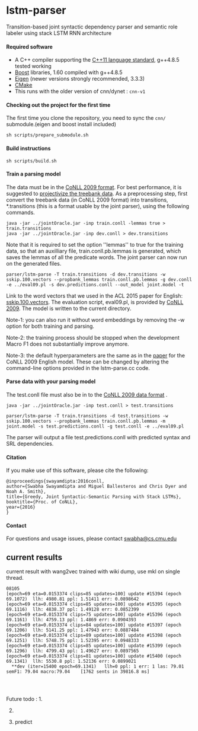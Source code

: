 # lstm-parser
Transition-based joint syntactic dependency parser and semantic role labeler using stack LSTM RNN architecture

#### Required software

 * A C++ compiler supporting the [C++11 language standard](https://en.wikipedia.org/wiki/C%2B%2B11), g++4.8.5 tested working
 * [Boost](http://www.boost.org/) libraries, 1.60 compiled with g++4.8.5 
 * [Eigen](http://eigen.tuxfamily.org) (newer versions strongly recommended, 3.3.3)
 * [CMake](http://www.cmake.org/)
 * This runs with the older version of cnn/dynet : `cnn-v1`

#### Checking out the project for the first time

The first time you clone the repository, you need to sync the `cnn/` submodule.(eigen and boost install included)

    sh scripts/prepare_submodule.sh

#### Build instructions

    sh scripts/build.sh

#### Train a parsing model

The data must be in the [CoNLL 2009 format](https://ufal.mff.cuni.cz/conll2009-st/task-description.html). For best performance, it is suggested to [projectivize the treebank data](http://www.maltparser.org/userguide.html#singlemalt_info). As a preprocessing step, first convert the treebank data (in CoNLL 2009 format) into transitions, \*.transitions (this is a format usable by the joint parser), using the following commands.

    java -jar ../jointOracle.jar -inp train.conll -lemmas true > train.transitions
    java -jar ../jointOracle.jar -inp dev.conll > dev.transitions
    
Note that it is required to set the option ''lemmas'' to true for the training data, so that an auxilliary file, train.conll.pb.lemmas is generated, which saves the lemmas of all the predicate words. The joint parser can now run on the generated files.

    parser/lstm-parse -T train.transitions -d dev.transitions -w sskip.100.vectors --propbank_lemmas train.conll.pb.lemmas -g dev.conll -e ../eval09.pl -s dev.predictions.conll --out_model joint.model -t
    
Link to the word vectors that we used in the ACL 2015 paper for English: [sskip.100.vectors](https://drive.google.com/file/d/0B8nESzOdPhLsdWF2S1Ayb1RkTXc/view?usp=sharing). The evaluation script, eval09.pl, is provided by [CoNLL 2009](https://ufal.mff.cuni.cz/conll2009-st/scorer.html). The model is written to the current directory.

Note-1: you can also run it without word embeddings by removing the -w option for both training and parsing.

Note-2: the training process should be stopped when the development Macro F1 does not substantially improve anymore.

Note-3: the default hyperparameters are the same as in the [paper](http://arxiv.org/abs/1606.08954) for the CoNLL 2009 English model. These can be changed by altering the command-line options provided in the lstm-parse.cc code.

#### Parse data with your parsing model

The test.conll file must also be in to the [CoNLL 2009 data format](https://ufal.mff.cuni.cz/conll2009-st/task-description.html) .

    java -jar ../jointOracle.jar -inp test.conll > test.transitions

    parser/lstm-parse -T train.transitions -d test.transitions -w sskip.100.vectors --propbank_lemmas train.conll.pb.lemmas -m joint.model -s test.predictions.conll -g test.conll -e ../eval09.pl 

The parser will output a file test.predictions.conll with predicted syntax and SRL dependencies.

#### Citation

If you make use of this software, please cite the following:

    @inproceedings{swayamdipta:2016conll,
    author={Swabha Swayamdipta and Miguel Ballesteros and Chris Dyer and Noah A. Smith},
    title={Greedy, Joint Syntactic-Semantic Parsing with Stack LSTMs},
    booktitle={Proc. of CoNLL},
    year={2016}
    }

#### Contact

For questions and usage issues, please contact swabha@cs.cmu.edu



## current results
current result with wang2vec trained with wiki dump, use mkl on single thread.

```
08105
[epoch=69 eta=0.0153374 clips=85 updates=100] update #15394 (epoch 69.1072)	 llh: 4980.81 ppl: 1.51411 err: 0.0898642
[epoch=69 eta=0.0153374 clips=85 updates=100] update #15395 (epoch 69.1116)	 llh: 4838.37 ppl: 1.49128 err: 0.0852399
[epoch=69 eta=0.0153374 clips=75 updates=100] update #15396 (epoch 69.1161)	 llh: 4759.13 ppl: 1.4869 err: 0.0904393
[epoch=69 eta=0.0153374 clips=84 updates=100] update #15397 (epoch 69.1206)	 llh: 5141.25 ppl: 1.47943 err: 0.0887484
[epoch=69 eta=0.0153374 clips=89 updates=100] update #15398 (epoch 69.1251)	 llh: 5748.75 ppl: 1.52395 err: 0.0948333
[epoch=69 eta=0.0153374 clips=85 updates=100] update #15399 (epoch 69.1296)	 llh: 4799.43 ppl: 1.49627 err: 0.0897565
[epoch=69 eta=0.0153374 clips=81 updates=100] update #15400 (epoch 69.1341)	 llh: 5530.8 ppl: 1.52136 err: 0.0899021
  **dev (iter=15400 epoch=69.1341)	 llh=0 ppl: 1 err: 1 las: 79.01 semF1: 79.04 macro:79.04	[1762 sents in 39816.8 ms]



```

##
Future todo :
1. 

2. 

3. predict


